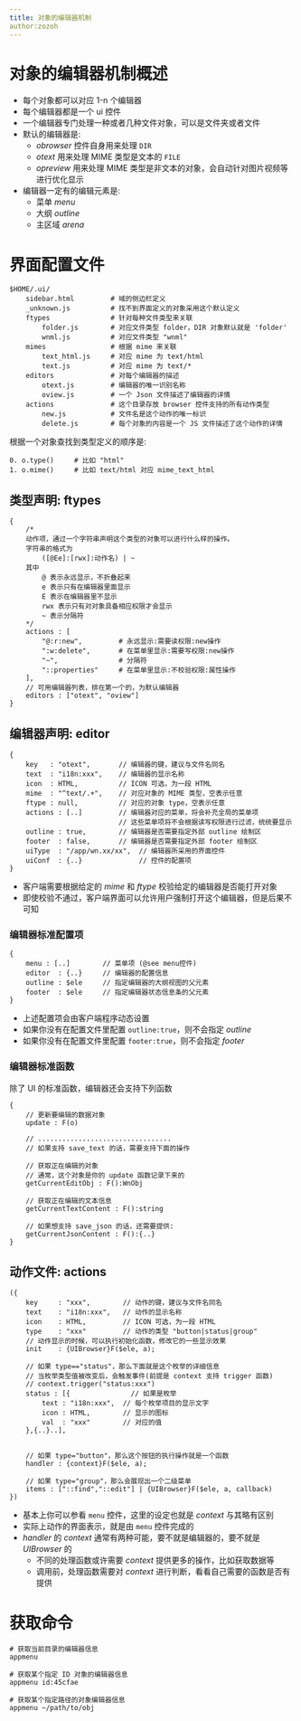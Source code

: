 ```yaml
---
title: 对象的编辑器机制
author:zozoh
---
```


# 对象的编辑器机制概述

* 每个对象都可以对应 1-n 个编辑器
* 每个编辑器都是一个 ui 控件
* 一个编辑器专门处理一种或者几种文件对象，可以是文件夹或者文件
* 默认的编辑器是:
    -  *obrowser* 控件自身用来处理 `DIR`
    -  *otext* 用来处理 MIME 类型是文本的 `FILE`
    -  *opreview* 用来处理 MIME 类型是非文本的对象，会自动针对图片视频等进行优化显示
* 编辑器一定有的编辑元素是:
    - 菜单 *menu*
    - 大纲 *outline*
    - 主区域 *arena*

# 界面配置文件

```
$HOME/.ui/
    sidebar.html         # 域的侧边栏定义
    _unknown.js          # 找不到界面定义的对象采用这个默认定义
    ftypes               # 针对每种文件类型来关联
        folder.js        # 对应文件类型 folder，DIR 对象默认就是 'folder'
        wnml.js          # 对应文件类型 "wnml"
    mimes                # 根据 mime 来关联
        text_html.js     # 对应 mime 为 text/html
        text.js          # 对应 mime 为 text/* 
    editors              # 对每个编辑器的描述
        otext.js         # 编辑器的唯一识别名称
        oview.js         # 一个 Json 文件描述了编辑器的详情
    actions              # 这个目录存放 browser 控件支持的所有动作类型
        new.js           # 文件名是这个动作的唯一标识
        delete.js        # 每个对象的内容是一个 JS 文件描述了这个动作的详情
```

根据一个对象查找到类型定义的顺序是:

```
0. o.type()     # 比如 "html"
1. o.mime()     # 比如 text/html 对应 mime_text_html
```

## 类型声明: ftypes

```
{
    /*
    动作项，通过一个字符串声明这个类型的对象可以进行什么样的操作。
    字符串的格式为
        ([@Ee]:[rwx]:动作名) | ~
    其中
        @ 表示永远显示，不折叠起来
        e 表示只有在编辑器里面显示
        E 表示在编辑器里不显示
        rwx 表示只有对对象具备相应权限才会显示
        ~ 表示分隔符
    */
    actions : [
        "@:r:new",         # 永远显示:需要读权限:new操作
        ":w:delete",       # 在菜单里显示:需要写权限:new操作
        "~",               # 分隔符
        "::properties"     # 在菜单里显示:不校验权限:属性操作
    ],
    // 可用编辑器列表，排在第一个的，为默认编辑器
    editors : ["otext", "oview"]
}
```

## 编辑器声明: editor

```
{
    key   : "otext",       // 编辑器的键，建议与文件名同名
    text  : "i18n:xxx",    // 编辑器的显示名称
    icon  : HTML,          // ICON 可选，为一段 HTML
    mime  : "^text/.+",    // 对应对象的 MIME 类型，空表示任意
    ftype : null,          // 对应的对象 type，空表示任意
    actions : [..]         // 编辑器对应的菜单，将会补充全局的菜单项
                           // 这些菜单项将不会根据读写权限进行过滤，统统要显示
    outline : true,        // 编辑器是否需要指定外部 outline 绘制区
    footer  : false,       // 编辑器是否需要指定外部 footer 绘制区
    uiType  : "/app/wn.xx/xx",  // 编辑器所采用的界面控件
    uiConf  : {..}              // 控件的配置项
}
```

* 客户端需要根据给定的 *mime* 和 *ftype* 校验给定的编辑器是否能打开对象
* 即使校验不通过，客户端界面可以允许用户强制打开这个编辑器，但是后果不可知

### 编辑器标准配置项

```
{
    menu : [..]        // 菜单项 (@see menu控件)
    editor  : {..}     // 编辑器的配置信息
    outline : $ele     // 指定编辑器的大纲视图的父元素
    footer  : $ele     // 指定编辑器状态信息条的父元素
}
```

* 上述配置项会由客户端程序动态设置
* 如果你没有在配置文件里配置 `outline:true`，则不会指定 *outline*
* 如果你没有在配置文件里配置 `footer:true`，则不会指定 *footer*

### 编辑器标准函数

除了 UI 的标准函数，编辑器还会支持下列函数

```
{
    // 更新要编辑的数据对象
    update : F(o) 
    
    // ................................. 
    // 如果支持 save_text 的话，需要支持下面的操作

    // 获取正在编辑的对象
    // 通常，这个对象是你的 update 函数记录下来的
    getCurrentEditObj : F():WnObj
    
    // 获取正在编辑的文本信息
    getCurrentTextContent : F():string
    
    // 如果想支持 save_json 的话，还需要提供:  
    getCurrentJsonContent : F():{..}
}
```


## 动作文件: actions

```
({
    key     : "xxx",        // 动作的键，建议与文件名同名
    text    : "i18n:xxx",   // 动作的显示名称
    icon    : HTML,         // ICON 可选，为一段 HTML
    type    : "xxx"         // 动作的类型 "button|status|group"
    // 动作显示的时候，可以执行初始化函数，修改它的一些显示效果
    init    : {UIBrowser}F($ele, a);
    
    // 如果 type=="status"，那么下面就是这个枚举的详细信息
    // 当枚举类型值被改变后，会触发事件(前提是 context 支持 trigger 函数)
    // context.trigger("status:xxx")    
    status : [{               // 如果是枚举
        text : "i18n:xxx",  // 每个枚举项目的显示文字
        icon : HTML,        // 显示的图标
        val  : "xxx"        // 对应的值
    },{..}..],


    // 如果 type="button"，那么这个按钮的执行操作就是一个函数
    handler : {context}F($ele, a);
    
    // 如果 type="group"，那么会展现出一个二级菜单
    items : ["::find","::edit"] | {UIBrowser}F($ele, a, callback)
})
```

* 基本上你可以参看 `menu` 控件，这里的设定也就是 *context* 与其略有区别
* 实际上动作的界面表示，就是由 `menu` 控件完成的
* *handler* 的 *context* 通常有两种可能，要不就是编辑器的，要不就是 *UIBrowser* 的
    - 不同的处理函数或许需要 *context* 提供更多的操作，比如获取数据等
    - 调用前，处理函数需要对 *context* 进行判断，看看自己需要的函数是否有提供

# 获取命令
    
```
# 获取当前目录的编辑器信息
appmenu

# 获取某个指定 ID 对象的编辑器信息
appmenu id:45cfae

# 获取某个指定路径的对象编辑器信息
appmenu ~/path/to/obj
```

